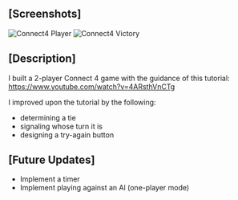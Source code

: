 ## [Screenshots]
![Connect4 Player](https://user-images.githubusercontent.com/98858820/211233279-c81045de-3012-4e52-a025-55484b4899f7.png)
![Connect4 Victory](https://user-images.githubusercontent.com/98858820/211233191-15a4accb-cfbe-4a40-b2f5-f135a3c2b241.png)
## [Description]
I built a 2-player Connect 4 game with the guidance of this tutorial: https://www.youtube.com/watch?v=4ARsthVnCTg 

I improved upon the tutorial by the following:
- determining a tie 
- signaling whose turn it is 
- designing a try-again button
## [Future Updates]
- Implement a timer 
- Implement playing against an Al (one-player mode)
